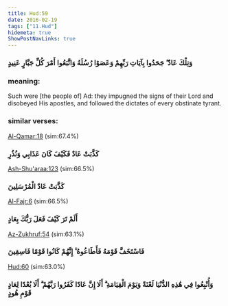 ```yaml
---
title: Hud:59
date: 2016-02-19
tags: ["11.Hud"]
hidemeta: true 
ShowPostNavLinks: true 
---
```

### وَتِلْكَ عَادٌ ۖ جَحَدُوا بِآيَاتِ رَبِّهِمْ وَعَصَوْا رُسُلَهُ وَاتَّبَعُوا أَمْرَ كُلِّ جَبَّارٍ عَنِيدٍ
### meaning: 
Such were [the people of] Ad: they impugned the signs of their Lord and disobeyed His apostles, and followed the dictates of every obstinate tyrant.
### similar verses: 

[Al-Qamar:18](/54/18) (sim:67.4%)

### كَذَّبَتْ عَادٌ فَكَيْفَ كَانَ عَذَابِي وَنُذُرِ

[Ash-Shu'araa:123](/26/123) (sim:66.5%)

### كَذَّبَتْ عَادٌ الْمُرْسَلِينَ

[Al-Fajr:6](/89/6) (sim:66.5%)

### أَلَمْ تَرَ كَيْفَ فَعَلَ رَبُّكَ بِعَادٍ

[Az-Zukhruf:54](/43/54) (sim:63.1%)

### فَاسْتَخَفَّ قَوْمَهُ فَأَطَاعُوهُ ۚ إِنَّهُمْ كَانُوا قَوْمًا فَاسِقِينَ

[Hud:60](/11/60) (sim:63.0%)

### وَأُتْبِعُوا فِي هَٰذِهِ الدُّنْيَا لَعْنَةً وَيَوْمَ الْقِيَامَةِ ۗ أَلَا إِنَّ عَادًا كَفَرُوا رَبَّهُمْ ۗ أَلَا بُعْدًا لِعَادٍ قَوْمِ هُودٍ
